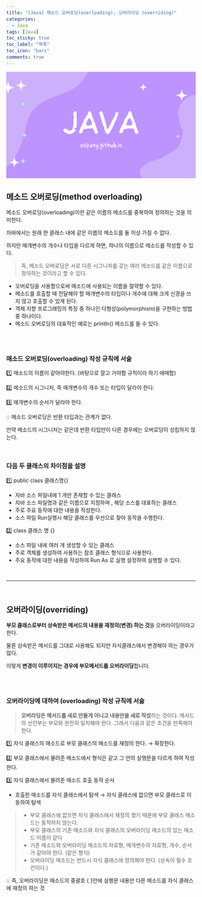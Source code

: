 ```yaml
---
title: "[Java] 매소드 오버로딩(overloading), 오버라이딩 (overriding)"
categories:
  - Java
tags: [Java]
toc_sticky: true
toc_label: "목록"
toc_icon: "bars"
comments: true
---
```


![Untitled](https://github.com/solfany/solfany.github.io/blob/master/blog/blog-main/3..png?raw=true)

## 메소드 오버로딩(method overloading)

메소드 오버로딩(overloading)이란 같은 이름의 메소드를 중복하여 정의하는 것을 의미한다.

자바에서는 원래 한 클래스 내에 같은 이름의 메소드를 둘 이상 가질 수 없다.

하지만 매개변수의 개수나 타입을 다르게 하면, 하나의 이름으로 메소드를 작성할 수 있다.

> 즉, 메소드 오버로딩은 서로 다른 시그니처를 갖는 여러 메소드를 같은 이름으로 정의하는 것이라고 할 수 있다.

- 오버로딩을 사용함으로써 메소드에 사용되는 이름을 절약할 수 있다.
- 메소드를 호출할 때 전달해야 할 매개변수의 타입이나 개수에 대해 크게 신경을 쓰지 않고 호출할 수 있게 된다.
- 객체 지향 프로그래밍의 특징 중 하나인 다형성(polymorphism)을 구현하는 방법 중 하나이다.
- 메소드 오버로딩의 대표적인 예로는 println() 메소드를 들 수 있다.

<br>

<br>

### 매소드 오버로딩(overloading) 작성 규칙에 서술

1️⃣ 매소드의 이름이 같아야한다. (바탕으로 깔고 가야함 규칙이라 하기 애매함)

2️⃣ 메소드의 시그니처, 즉 매개변수의 개수 또는 타입이 달라야 한다.

3️⃣ 매개변수의 순서가 달라야 한다.

💡 메소드 오버로딩은 반환 타입과는 관계가 없다.

만약 메소드의 시그니처는 같은데 반환 타입만이 다른 경우에는 오버로딩이 성립하지 않는다.

<br>

### 다음 두 클래스의 차이점을 설명

1️⃣ public class 클래스명{}

- 자바 소스 파일내에 1 개만 존재할 수 있는 클래스
- 자바 소스 파일명과 같은 이름으로 지정하며 , 해당 소스를 대표하는 클래스
- 주로 주요 동작에 대한 내용을 작성한다.
- 소스 파일 Run실행시 해당 클래스를 우선으로 찾아 동작을 수행한다.

2️⃣ class 클래스 명 {}

- 소스 파일 내에 여러 개 생성할 수 있는 클래스
- 주로 객체를 생성하여 사용하는 참조 클래스 형식으로 사용한다.
- 주요 동작에 대한 내용을 작성하여 Run As 로 실행 설정하여 실행할 수 있다.

<br>

---

<br>

## **오버라이딩**(**overriding**)

**부모 클래스로부터 상속받은 메서드의 내용을 재정의(변경) 하는 것**을 오버라이딩이라고 한다.

물론 상속받은 메서드를 그대로 사용해도 되지만 자식클래스에서 변경해야 하는 경우가 많다.

이렇게 **변경이 이루어지는 경우에 부모메서드를 오버라이딩**합니다.

<br>
<br>

### 오버라이딩에 대하여 (overloading) 작성 규칙에 서술

> **오버라딩은 메서드를 새로 만들게 아니고 내용만을 새로 작성**하는 것이다.
> 메서드의 선언부는 부모와 완전히 일치해야 한다.
> 그래서 다음과 같은 조건을 만족해야한다.

1️⃣ 자식 클래스의 매소드로 부모 클래스의 매소드를 재정의 한다. → 확장한다.

2️⃣ 부모 클래스에서 물려준 메소드에서 형식은 같고 그 안의 실행문을 다르게 하여 작성한다.

3️⃣ 자식 클래스에서 물려준 매소드 호출 동작 순서

- 호출한 매소드를 자식 클래스에서 탐색
  → 자식 클래스에 없으면 부모 클래스로 이동하여 탐색

> - 부모 클래스에 없으면 자식 클래스에서 재정의 했기 때문에 부모 클래스 매소드는 동작하지 않는다.
> - 부모 클래스의 기존 매소드와 자식 클래스의 오버라이딩 매소드의 있는 매소드 이름이 같다
> - 기존 매소드와 오버라이딩 매소드의 자료형, 매개변수의 자료형, 개수, 순서가 같아야 한다. (같은 형식)
> - 오버라이딩 매소드는 반드시 자식 클래스에 정의해야 한다. (상속이 필수 조건이다.)

💡 즉, 오버라이딩은 매소드의 중괄호 { }안에 실행문 내용만 다른 메소드를 자식 클래스에 재정의 하는 것
